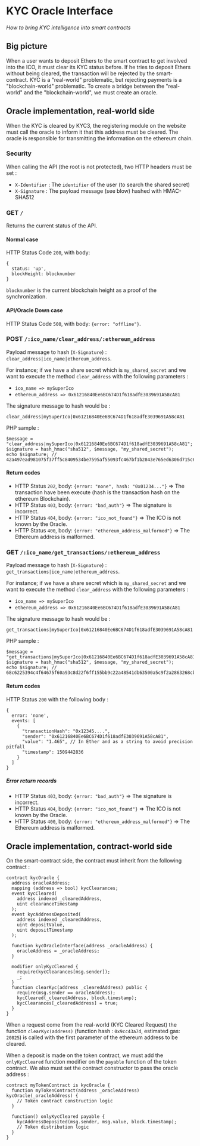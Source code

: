 # KYC Oracle Interface
*How to bring KYC intelligence into smart contracts*

## Big picture

When a user wants to deposit Ethers to the smart contract to get involved into the ICO, it must clear its KYC status before. If he tries to deposit Ethers without being cleared, the transaction will be rejected by the smart-contract. KYC is a "real-world" problematic, but rejecting payments is a "blockchain-world" problematic. To create a bridge between the "real-world" and the "blockchain-world", we must create an oracle.

## Oracle implementation, real-world side

When the KYC is cleared by KYC3, the registering module on the website must call the oracle to inform it that this address must be cleared. The oracle is responsible for transmitting the information on the ethereum chain.

### Security

When calling the API (the root is not protected), two HTTP headers must be set :

 - `X-Identifier` : The `identifier` of the user (to search the shared secret)
 - `X-Signature` : The payload message (see blow) hashed with HMAC-SHA512

### GET `/`

Returns the current status of the API.

#### Normal case

HTTP Status Code `200`, with body:

```
{
  status: 'up',
  blockHeight: blocknumber
}
```

`blocknumber` is the current blockchain height as a proof of the synchronization.

#### API/Oracle Down case

HTTP Status Code `500`, with body: `{error: "offline"}`.

### POST `/:ico_name/clear_address/:ethereum_address`

Payload message to hash (`X-Signature`) : `clear_address|ico_name|ethereum_address`.

For instance; if we have a share secret which is `my_shared_secret` and we want to execute the method `clear_address` with the following parameters :

 - `ico_name => mySuperIco`
 - `ethereum_address => 0x61216840Ee6BC674D1f618adfE3039691A58cA81`

The signature message to hash would be :

`clear_address|mySuperIco|0x61216840Ee6BC674D1f618adfE3039691A58cA81`

PHP sample :

```
$message = "clear_address|mySuperIco|0x61216840Ee6BC674D1f618adfE3039691A58cA81";
$signature = hash_hmac("sha512", $message, "my_shared_secret");
echo $signature; // 42a497ead981075f37ff5c8409534be7595af55093fc467bf1b2843e765ed6306d715c66312bc5d0c9f201d3316beef43ae5c821c91627f2935497d2ee9374d1
```

#### Return codes

 - HTTP Status `202`, body: `{error: "none", hash: "0x01234..."}` => The transaction have been execute (hash is the transaction hash on the ethereum Blockchain).
 - HTTP Status `403`, body: `{error: "bad_auth"}` => The signature is incorrect.
 - HTTP Status `404`, body: `{error: "ico_not_found"}` => The ICO is not known by the Oracle.
 - HTTP Status `400`, body: `{error: "ethereum_address_malformed"}` => The Ethereum address is malformed.

### GET `/:ico_name/get_transactions/:ethereum_address`

Payload message to hash (`X-Signature`) : `get_transactions|ico_name|ethereum_address`.

For instance; if we have a share secret which is `my_shared_secret` and we want to execute the method `clear_address` with the following parameters :

 - `ico_name => mySuperIco`
 - `ethereum_address => 0x61216840Ee6BC674D1f618adfE3039691A58cA81`

The signature message to hash would be :

`get_transactions|mySuperIco|0x61216840Ee6BC674D1f618adfE3039691A58cA81`

PHP sample  :

```
$message = "get_transactions|mySuperIco|0x61216840Ee6BC674D1f618adfE3039691A58cA81";
$signature = hash_hmac("sha512", $message, "my_shared_secret");
echo $signature; // 68c6225394c4f64675f60a93c8d22f6ff155bb9c22a48541db63500a5c9f2a2863268cbf91d4bd0ba09829555cba953062d94fe09a092dfae2c4d42e25ad243e
```

#### Return codes

HTTP Status `200` with the following body :

```
{
  error: 'none',
  events: [
    {
      "transactionHash": "0x12345....",
      "sender": "0x61216840Ee6BC674D1f618adfE3039691A58cA81",
      "value": "1.465", // In Ether and as a string to avoid precision pitfall
      "timestamp": 1509442836
    }
  ]
}
```

##### Error return records

 - HTTP Status `403`, body: `{error: "bad_auth"}` => The signature is incorrect.
 - HTTP Status `404`, body: `{error: "ico_not_found"}` => The ICO is not known by the Oracle.
 - HTTP Status `400`, body: `{error: "ethereum_address_malformed"}` => The Ethereum address is malformed.

## Oracle implementation, contract-world side

On the smart-contract side, the contract must inherit from the following contract :

```
contract kycOracle {
  address oracleAddress;
  mapping (address => bool) kycClearances;
  event kycCleared(
    address indexed _clearedAddress,
    uint clearanceTimestamp
  );
  event kycAddressDeposited(
    address indexed _clearedAddress,
    uint depositValue,
    uint depositTimestamp
  );

  function kycOracleInterface(address _oracleAddress) {
    oracleAddress = _oracleAddress;
  }

  modifier onlyKycCleared {
    require(kycClearances[msg.sender]);
    _;
  }
  function clearKyc(address _clearedAddress) public {
    require(msg.sender == oracleAddress);
    kycCleared(_clearedAddress, block.timestamp);
    kycClearances[_clearedAddress] = true;
  }
}
```

When a request come from the real-world (KYC Cleared Request) the function `clearKyc(address)` (function hash : `0x9cc43a7d`, estimated gas: `20825`) is called with the first parameter of the ethereum address to be cleared.

When a deposit is made on the token contract, we must add the `onlyKycCleared` function modifier on the `payable` function of the token contract. We also must set the contract constructor to pass the oracle address :

```
contract myTokenContract is kycOracle {
  function myTokenContract(address _oracleAddress) kycOracle(_oracleAddress) {
    // Token contract construction logic
  }

  function() onlyKycCleared payable {
    kycAddressDeposited(msg.sender, msg.value, block.timestamp);
    // Token distribution logic
  }
}
```
